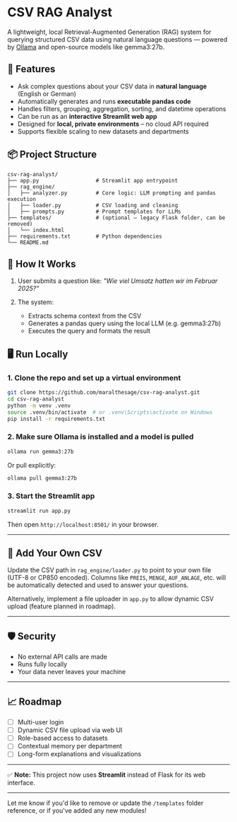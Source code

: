 # CSV RAG Analyst

A lightweight, local Retrieval-Augmented Generation (RAG) system for querying structured CSV data using natural language questions — powered by [Ollama](https://ollama.com/) and open-source models like gemma3:27b.

## 🚀 Features

* Ask complex questions about your CSV data in **natural language** (English or German)
* Automatically generates and runs **executable pandas code**
* Handles filters, grouping, aggregation, sorting, and datetime operations
* Can be run as an **interactive Streamlit web app**
* Designed for **local, private environments** – no cloud API required
* Supports flexible scaling to new datasets and departments

## 📦 Project Structure

```
csv-rag-analyst/
├── app.py                  # Streamlit app entrypoint
├── rag_engine/
│   ├── analyzer.py         # Core logic: LLM prompting and pandas execution
│   ├── loader.py           # CSV loading and cleaning
│   ├── prompts.py          # Prompt templates for LLMs
├── templates/              # (optional – legacy Flask folder, can be removed)
│   └── index.html
├── requirements.txt        # Python dependencies
└── README.md
```

## 🧠 How It Works

1. User submits a question like:
   *"Wie viel Umsatz hatten wir im Februar 2025?"*
2. The system:

   * Extracts schema context from the CSV
   * Generates a pandas query using the local LLM (e.g. gemma3:27b)
   * Executes the query and formats the result

## 🖥️ Run Locally

### 1. Clone the repo and set up a virtual environment

```bash
git clone https://github.com/maralthesage/csv-rag-analyst.git
cd csv-rag-analyst
python -m venv .venv
source .venv/bin/activate  # or .venv\Scripts\activate on Windows
pip install -r requirements.txt
```

### 2. Make sure Ollama is installed and a model is pulled

```bash
ollama run gemma3:27b
```

Or pull explicitly:

```bash
ollama pull gemma3:27b
```

### 3. Start the Streamlit app

```bash
streamlit run app.py
```

Then open `http://localhost:8501/` in your browser.

---

## 📂 Add Your Own CSV

Update the CSV path in `rag_engine/loader.py` to point to your own file (UTF-8 or CP850 encoded). Columns like `PREIS`, `MENGE`, `AUF_ANLAGE`, etc. will be automatically detected and used to answer your questions.

Alternatively, implement a file uploader in `app.py` to allow dynamic CSV upload (feature planned in roadmap).

---

## 🛡️ Security

* No external API calls are made
* Runs fully locally
* Your data never leaves your machine

---

## 📈 Roadmap

* [ ] Multi-user login
* [ ] Dynamic CSV file upload via web UI
* [ ] Role-based access to datasets
* [ ] Contextual memory per department
* [ ] Long-form explanations and visualizations

---

✅ **Note:** This project now uses **Streamlit** instead of Flask for its web interface.

---

Let me know if you'd like to remove or update the `/templates` folder reference, or if you've added any new modules!
